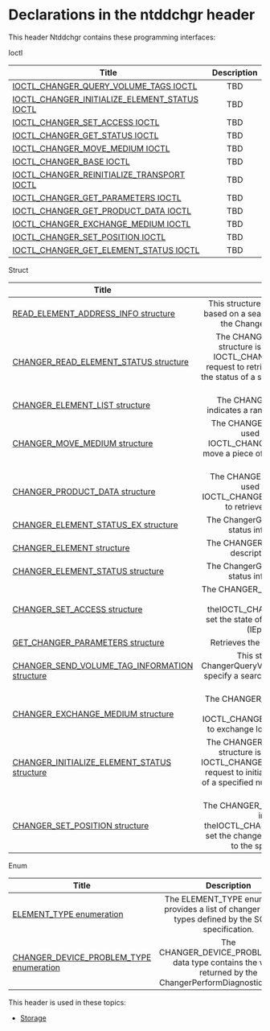 # Declarations in the ntddchgr header
This header Ntddchgr contains these programming interfaces:

Ioctl

| Title        | Description    |
| ------------- |:-------------:|
| [IOCTL_CHANGER_QUERY_VOLUME_TAGS IOCTL](ni-ntddchgr-ioctl-changer-query-volume-tags.md) | TBD |
| [IOCTL_CHANGER_INITIALIZE_ELEMENT_STATUS IOCTL](ni-ntddchgr-ioctl-changer-initialize-element-status.md) | TBD |
| [IOCTL_CHANGER_SET_ACCESS IOCTL](ni-ntddchgr-ioctl-changer-set-access.md) | TBD |
| [IOCTL_CHANGER_GET_STATUS IOCTL](ni-ntddchgr-ioctl-changer-get-status.md) | TBD |
| [IOCTL_CHANGER_MOVE_MEDIUM IOCTL](ni-ntddchgr-ioctl-changer-move-medium.md) | TBD |
| [IOCTL_CHANGER_BASE IOCTL](ni-ntddchgr-ioctl-changer-base.md) | TBD |
| [IOCTL_CHANGER_REINITIALIZE_TRANSPORT IOCTL](ni-ntddchgr-ioctl-changer-reinitialize-transport.md) | TBD |
| [IOCTL_CHANGER_GET_PARAMETERS IOCTL](ni-ntddchgr-ioctl-changer-get-parameters.md) | TBD |
| [IOCTL_CHANGER_GET_PRODUCT_DATA IOCTL](ni-ntddchgr-ioctl-changer-get-product-data.md) | TBD |
| [IOCTL_CHANGER_EXCHANGE_MEDIUM IOCTL](ni-ntddchgr-ioctl-changer-exchange-medium.md) | TBD |
| [IOCTL_CHANGER_SET_POSITION IOCTL](ni-ntddchgr-ioctl-changer-set-position.md) | TBD |
| [IOCTL_CHANGER_GET_ELEMENT_STATUS IOCTL](ni-ntddchgr-ioctl-changer-get-element-status.md) | TBD |
Struct

| Title        | Description    |
| ------------- |:-------------:|
| [READ_ELEMENT_ADDRESS_INFO structure](ns-ntddchgr--read-element-address-info.md) | This structure is to retrieve changer elements based on a search criterion specified in a call to the ChangerQueryVolumeTags routine. |
| [CHANGER_READ_ELEMENT_STATUS structure](ns-ntddchgr--changer-read-element-status.md) | The CHANGER_READ_ELEMENT_STATUS structure is used in conjunction with the IOCTL_CHANGER_GET_ELEMENT_STATUS request to retrieve the status of all elements or the status of a specified number of elements of a particular type. |
| [CHANGER_ELEMENT_LIST structure](ns-ntddchgr--changer-element-list.md) | The CHANGER_ELEMENT_LIST structure indicates a range of elements of a single type. |
| [CHANGER_MOVE_MEDIUM structure](ns-ntddchgr--changer-move-medium.md) | The CHANGER_MOVE_MEDIUM structure is used in conjunction with the IOCTL_CHANGER_MOVE_MEDIUM request to move a piece of media from a source element to a destination. |
| [CHANGER_PRODUCT_DATA structure](ns-ntddchgr--changer-product-data.md) | The CHANGER_PRODUCT_DATA structure is used in conjunction with the IOCTL_CHANGER_GET_PRODUCT_DATA request to retrieve product data for a device. |
| [CHANGER_ELEMENT_STATUS_EX structure](ns-ntddchgr--changer-element-status-ex.md) | The ChangerGetElementStatus routine returns status information in this structure. |
| [CHANGER_ELEMENT structure](ns-ntddchgr--changer-element.md) | The CHANGER_ELEMENT structure contains a description of a changer element. |
| [CHANGER_ELEMENT_STATUS structure](ns-ntddchgr--changer-element-status.md) | The ChangerGetElementStatus routine returns status information in this structure. |
| [CHANGER_SET_ACCESS structure](ns-ntddchgr--changer-set-access.md) | The CHANGER_SET_ACCESS structure is used in conjunction with theIOCTL_CHANGER_SET_ACCESS request to set the state of the device's import/export port (IEport), door, or keypad. |
| [GET_CHANGER_PARAMETERS structure](ns-ntddchgr--get-changer-parameters.md) | Retrieves the characteristics of the changer. |
| [CHANGER_SEND_VOLUME_TAG_INFORMATION structure](ns-ntddchgr--changer-send-volume-tag-information.md) | This structure is passed to the ChangerQueryVolumeTags routine and is used to specify a search criterion for retrieving changer elements. |
| [CHANGER_EXCHANGE_MEDIUM structure](ns-ntddchgr--changer-exchange-medium.md) | The CHANGER_EXCHANGE_MEDIUM structure is used with the IOCTL_CHANGER_EXCHANGE_MEDIUM request to exchange locations of two pieces of media. |
| [CHANGER_INITIALIZE_ELEMENT_STATUS structure](ns-ntddchgr--changer-initialize-element-status.md) | The CHANGER_INITIALIZE_ELEMENT_STATUS structure is used in conjunction with the IOCTL_CHANGER_INITIALIZE_ELEMENT_STATUS request to initialize the status of all elements or of a specified number of elements of a particular type. |
| [CHANGER_SET_POSITION structure](ns-ntddchgr--changer-set-position.md) | The CHANGER_SET_POSITION structure is used in conjunction with theIOCTL_CHANGER_SET_POSITION request to set the changer's robotic transport mechanism to the specified element address. |
Enum

| Title        | Description    |
| ------------- |:-------------:|
| [ELEMENT_TYPE enumeration](ne-ntddchgr--element-type.md) | The ELEMENT_TYPE enumeration provides a list of changer element types defined by the SCSI-3 specification. |
| [CHANGER_DEVICE_PROBLEM_TYPE enumeration](ne-ntddchgr--changer-device-problem-type.md) | The CHANGER_DEVICE_PROBLEM_TYPE data type contains the values returned by the ChangerPerformDiagnostics routine. |

This header is used in these topics:

- [Storage](..content/_Storage)
